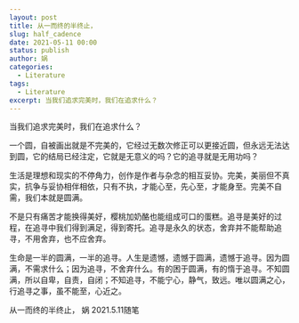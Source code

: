 ```yaml
---
layout: post
title: 从一而终的半终止，
slug: half_cadence
date: 2021-05-11 00:00
status: publish
author: 娲
categories: 
  - Literature
tags:
  - Literature
excerpt: 当我们追求完美时，我们在追求什么？
---
```


当我们追求完美时，我们在追求什么？

一个圆，自被画出就是不完美的，它经过无数次修正可以更接近圆，但永远无法达到圆，它的结局已经注定，它就是无意义的吗？它的追寻就是无用功吗？

生活是理想和现实的不停角力，创作是作者与杂念的相互妥协。完美，美丽但不真实，抗争与妥协相伴相依，只有不执，才能心至，先心至，才能身至。完美不自需，我们本就是圆满。

不是只有痛苦才能换得美好，樱桃加奶酪也能组成可口的蛋糕。追寻是美好的过程，在追寻中我们得到满足，得到寄托。追寻是永久的状态，舍弃并不能帮助追寻，不用舍弃，也不应舍弃。

生命是一半的圆满，一半的追寻。人生是遗憾，遗憾于圆满，遗憾于追寻。因为圆满，不需求什么；因为追寻，不舍弃什么。有的困于圆满，有的惰于追寻。不知圆满，所以自卑，自责，自闭；不知追寻，不能宁心，静气，致远。唯以圆满之心，行追寻之事，虽不能至，心近之。





从一而终的半终止，
娲
2021.5.11随笔